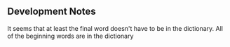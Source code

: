 
## Development Notes

It seems that at least the final word doesn't have to be in the dictionary. All
of the beginning words are in the dictionary 
